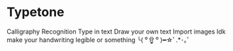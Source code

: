 # Typetone
 Calligraphy Recognition
    Type in text
    Draw your own text
    Import images
    Idk make your handwriting legible or something
    ╰( ⁰ ਊ ⁰ )━☆ﾟ.*･｡ﾟ
